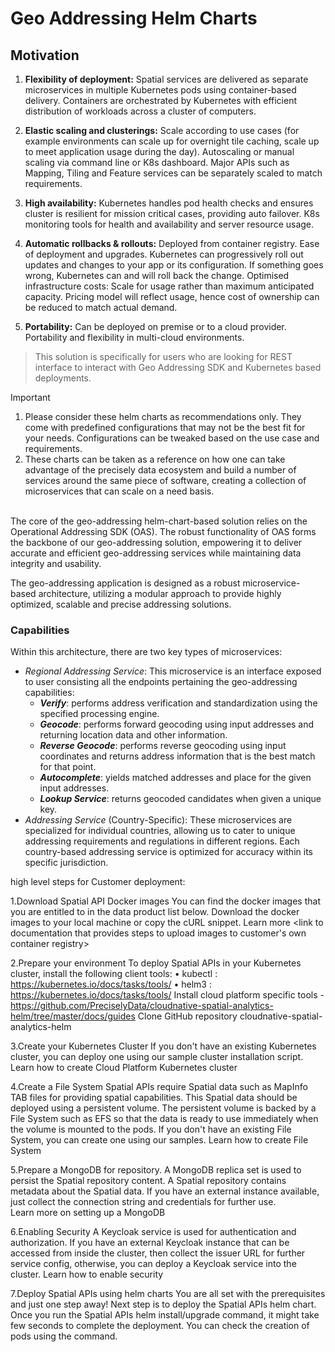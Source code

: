 # Geo Addressing Helm Charts

## Motivation

1. **Flexibility of deployment:**
    Spatial services are delivered as separate microservices in multiple Kubernetes pods using container-based delivery. Containers are orchestrated by Kubernetes with efficient distribution of workloads across a cluster of computers.

2. **Elastic scaling and clusterings:**
    Scale according to use cases (for example environments can scale up for overnight tile caching, scale up to meet application usage during the day). Autoscaling or manual scaling via command line or K8s dashboard. Major APIs such as Mapping, Tiling and Feature services can be separately scaled to match requirements.

3. **High availability:**
    Kubernetes handles pod health checks and ensures cluster is resilient for mission critical cases, providing auto failover. K8s monitoring tools for health and availability and server resource usage.

4. **Automatic rollbacks & rollouts:**
    Deployed from container registry. Ease of deployment and upgrades. Kubernetes can progressively roll out updates and changes to your app or its configuration. If something goes wrong, Kubernetes can and will roll back the change. Optimised infrastructure costs: Scale for usage rather than maximum anticipated capacity. Pricing model will reflect usage, hence cost of ownership can be reduced to match actual demand.

5. **Portability:**
    Can be deployed on premise or to a cloud provider. Portability and flexibility in multi-cloud environments.

> This solution is specifically for users who are looking for REST interface to interact with Geo Addressing SDK and Kubernetes based deployments.


> [!IMPORTANT]
> 1. Please consider these helm charts as recommendations only. They come with predefined configurations that may not be the best fit for your needs. Configurations can be tweaked based on the use case and requirements.
> 2. These charts can be taken as a reference on how one can take advantage of the precisely data ecosystem and build a number of services around the same piece of software, creating a collection of microservices that can scale on a need basis.


<br>The core of the geo-addressing helm-chart-based solution relies on the Operational Addressing SDK (OAS). The robust
functionality of OAS forms the backbone of our geo-addressing solution, empowering it to deliver accurate and efficient
geo-addressing services while maintaining data integrity and usability.

The geo-addressing application is designed as a robust microservice-based architecture, utilizing a modular approach to
provide highly optimized, scalable and precise addressing solutions.

### Capabilities

Within this architecture, there are two key types of microservices:

- _Regional Addressing Service_: This microservice is an interface exposed to user consisting all the endpoints
  pertaining the geo-addressing capabilities:
    - **_Verify_**: performs address verification and standardization using the specified processing engine.
    - **_Geocode_**: performs forward geocoding using input addresses and returning location data and other information.
    - **_Reverse Geocode_**: performs reverse geocoding using input coordinates and returns address information that is
      the best match for that point.
    - **_Autocomplete_**: yields matched addresses and place for the given input addresses.
    - **_Lookup Service_**: returns geocoded candidates when given a unique key.
- _Addressing Service_ (Country-Specific): These microservices are specialized for individual countries, allowing us to
  cater to unique addressing requirements and regulations in different regions. Each country-based addressing service is
  optimized for accuracy within its specific jurisdiction.
  
high level steps for Customer deployment: 
 
1.Download Spatial API Docker images
You can find the docker images that you are entitled to in the data product list below. Download the docker images to your local machine or copy the cURL snippet.
Learn more  <link to documentation that provides steps to upload images to customer's own container registry>
 
2.Prepare your environment
To deploy Spatial APIs in your Kubernetes cluster, install the following client tools:
• kubectl : https://kubernetes.io/docs/tasks/tools/
• helm3 : https://kubernetes.io/docs/tasks/tools/
Install cloud platform specific tools - https://github.com/PreciselyData/cloudnative-spatial-analytics-helm/tree/master/docs/guides
Clone GitHub repository cloudnative-spatial-analytics-helm  
 
3.Create your Kubernetes Cluster
If you don't have an existing Kubernetes cluster, you can deploy one using our sample cluster installation script.
Learn how to create Cloud Platform Kubernetes cluster
 
4.Create a File System
Spatial APIs require Spatial data such as MapInfo TAB files for providing spatial capabilities. This Spatial data should be deployed using a persistent volume. The persistent volume is backed by a File System such as EFS so that the data is ready to use immediately when the volume is mounted to the pods. If you don't have an existing File System, you can create one using our samples.
Learn how to create File System
 
5.Prepare a MongoDB for repository.
A MongoDB replica set is used to persist the Spatial repository content. A Spatial repository contains metadata about the Spatial data. If you have an external instance available, just collect the connection string and credentials for further use.   
Learn more on setting up a MongoDB
 
6.Enabling Security
A Keycloak service is used for authentication and authorization. If you have an external Keycloak instance that can be accessed from inside the cluster, then collect the issuer URL for further service config, otherwise, you can deploy a Keycloak service into the cluster.
Learn how to enable security
 
7.Deploy Spatial APIs using helm charts
You are all set with the prerequisites and just one step away! Next step is to deploy the Spatial APIs helm chart.
Once you run the Spatial APIs helm install/upgrade command, it might take few seconds to complete the deployment. You can check the creation of pods using the command.
